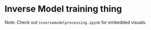 # Inverse Model training thing

Note: Check out `inversemodelprocessing.ipynb` for embedded visuals.
